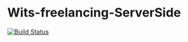 # Wits-freelancing-ServerSide
[![Build Status](https://travis-ci.com/PermanentPortionX/Wits-freelancing-ServerSide.svg?token=U2F4kjzNBupzwzZ5rds3&branch=master)](https://travis-ci.com/PermanentPortionX/Wits-freelancing-ServerSide)
